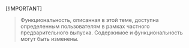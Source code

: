  [!IMPORTANT]
> Функциональность, описанная в этой теме, доступна определенным пользователям в рамках частного предварительного выпуска. Содержимое и функциональность могут быть изменены. 
